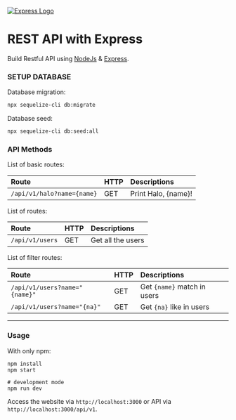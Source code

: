 [![Express Logo](https://i.cloudup.com/zfY6lL7eFa-3000x3000.png)](http://expressjs.com/)

# REST API with Express

Build Restful API using [NodeJs](http://nodejs.org) & [Express](http://expressjs.com/).

### SETUP DATABASE
Database migration:

```bash
npx sequelize-cli db:migrate
```

Database seed:

```bash
npx sequelize-cli db:seed:all
```

### API Methods
List of basic routes:

| Route | HTTP     | Descriptions|
| :------------- | :------------- |:------------- |
|`/api/v1/halo?name={name}`       | GET       | Print Halo, {name}! |

List of routes:

| Route           | HTTP    | Descriptions                    |
| :-------------  | :------ | :------------------------------ |
| `/api/v1/users`    | GET     | Get all the users               |

List of filter routes:

| Route | HTTP     | Descriptions |
| :------------- | :------------- |:------------- |
| `/api/v1/users?name="{name}"`| GET | Get `{name}` match in users |
| `/api/v1/users?name="{na}"`| GET | Get `{na}` like in users |
---
### Usage
With only npm:
```
npm install
npm start 

# development mode
npm run dev
```

Access the website via `http://localhost:3000` or API via `http://localhost:3000/api/v1`.